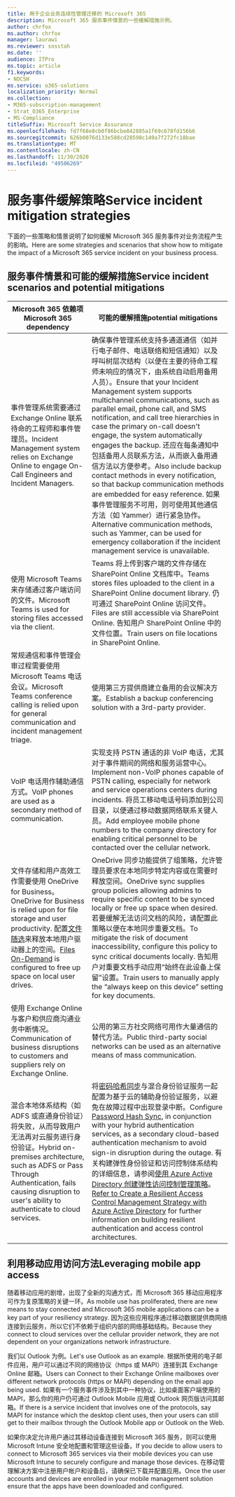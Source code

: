 ```yaml
---
title: 用于企业业务连续性管理迁移的 Microsoft 365
description: Microsoft 365 服务事件情景的一些缓解措施示例。
author: chrfox
ms.author: chrfox
manager: laurawi
ms.reviewer: sosstah
ms.date: ''
audience: ITPro
ms.topic: article
f1.keywords:
- NOCSH
ms.service: o365-solutions
localization_priority: Normal
ms.collection:
- M365-subscription-management
- Strat_O365_Enterprise
- MS-Compliance
titleSuffix: Microsoft Service Assurance
ms.openlocfilehash: fd7f68e8cb0f86bcbe842885a1f69c678fd156b6
ms.sourcegitcommit: 626b0076d133e588cd28598c149a7f272fc18bae
ms.translationtype: MT
ms.contentlocale: zh-CN
ms.lasthandoff: 11/30/2020
ms.locfileid: "49506269"
---
```

# <a name="service-incident-mitigation-strategies"></a><span data-ttu-id="c792f-103">服务事件缓解策略</span><span class="sxs-lookup"><span data-stu-id="c792f-103">Service incident mitigation strategies</span></span>

<span data-ttu-id="c792f-104">下面的一些策略和情景说明了如何缓解 Microsoft 365 服务事件对业务流程产生的影响。</span><span class="sxs-lookup"><span data-stu-id="c792f-104">Here are some strategies and scenarios that show how to mitigate the impact of a Microsoft 365 service incident on your business process.</span></span>

## <a name="service-incident-scenarios-and-potential-mitigations"></a><span data-ttu-id="c792f-105">服务事件情景和可能的缓解措施</span><span class="sxs-lookup"><span data-stu-id="c792f-105">Service incident scenarios and potential mitigations</span></span>

|<span data-ttu-id="c792f-106">Microsoft 365 依赖项</span><span class="sxs-lookup"><span data-stu-id="c792f-106">Microsoft 365 dependency</span></span>|<span data-ttu-id="c792f-107">可能的缓解措施</span><span class="sxs-lookup"><span data-stu-id="c792f-107">potential mitigations</span></span>|
|---------|---------|
|<span data-ttu-id="c792f-108">事件管理系统需要通过 Exchange Online 联系待命的工程师和事件管理员。</span><span class="sxs-lookup"><span data-stu-id="c792f-108">Incident Management system relies on Exchange Online to engage On-Call Engineers and Incident Managers.</span></span>|<span data-ttu-id="c792f-109">确保事件管理系统支持多通道通信（如并行电子邮件、电话联络和短信通知）以及呼叫树层次结构（以便在主要的待命工程师未响应的情况下，由系统自动启用备用人员）。</span><span class="sxs-lookup"><span data-stu-id="c792f-109">Ensure that your Incident Management system supports multichannel communications, such as parallel email, phone call, and SMS notification, and call tree hierarchies in case the primary on-call doesn't engage, the system automatically engages the backup.</span></span> <span data-ttu-id="c792f-110">还应在每条通知中包括备用人员联系方法，从而嵌入备用通信方法以方便参考。</span><span class="sxs-lookup"><span data-stu-id="c792f-110">Also include backup contact methods in every notification, so that backup communication methods are embedded for easy reference.</span></span> <span data-ttu-id="c792f-111">如果事件管理服务不可用，则可使用其他通信方法（如 Yammer）进行紧急协作。</span><span class="sxs-lookup"><span data-stu-id="c792f-111">Alternative communication methods, such as Yammer, can be used for emergency collaboration if the incident management service is unavailable.</span></span>|
|<span data-ttu-id="c792f-112">使用 Microsoft Teams 来存储通过客户端访问的文件。</span><span class="sxs-lookup"><span data-stu-id="c792f-112">Microsoft Teams is used for storing files accessed via the client.</span></span>|<span data-ttu-id="c792f-113">Teams 将上传到客户端的文件存储在 SharePoint Online 文档库中。</span><span class="sxs-lookup"><span data-stu-id="c792f-113">Teams stores files uploaded to the client in a SharePoint Online document library.</span></span> <span data-ttu-id="c792f-114">仍可通过 SharePoint Online 访问文件。</span><span class="sxs-lookup"><span data-stu-id="c792f-114">Files are still accessible via SharePoint Online.</span></span> <span data-ttu-id="c792f-115">告知用户 SharePoint Online 中的文件位置。</span><span class="sxs-lookup"><span data-stu-id="c792f-115">Train users on file locations in SharePoint Online.</span></span>|
|<span data-ttu-id="c792f-116">常规通信和事件管理会审过程需要使用 Microsoft Teams 电话会议。</span><span class="sxs-lookup"><span data-stu-id="c792f-116">Microsoft Teams conference calling is relied upon for general communication and incident management triage.</span></span>|<span data-ttu-id="c792f-117">使用第三方提供商建立备用的会议解决方案。</span><span class="sxs-lookup"><span data-stu-id="c792f-117">Establish a backup conferencing solution with a 3rd-party provider.</span></span>|
|<span data-ttu-id="c792f-118">VoIP 电话用作辅助通信方式。</span><span class="sxs-lookup"><span data-stu-id="c792f-118">VoIP phones are used as a secondary method of communication.</span></span>|<span data-ttu-id="c792f-119">实现支持 PSTN 通话的非 VoIP 电话，尤其对于事件期间的网络和服务运营中心。</span><span class="sxs-lookup"><span data-stu-id="c792f-119">Implement non-VoIP phones capable of PSTN calling, especially for network and service operations centers during incidents.</span></span> <span data-ttu-id="c792f-120">将员工移动电话号码添加到公司目录，以便通过移动数据网络联系关键人员。</span><span class="sxs-lookup"><span data-stu-id="c792f-120">Add employee mobile phone numbers to the company directory for enabling critical personnel to be contacted over the cellular network.</span></span>|
|<span data-ttu-id="c792f-121">文件存储和用户高效工作需要使用 OneDrive for Business。</span><span class="sxs-lookup"><span data-stu-id="c792f-121">OneDrive for Business is relied upon for file storage and user productivity.</span></span> <span data-ttu-id="c792f-122">配置[文件随选](https://techcommunity.microsoft.com/t5/Microsoft-OneDrive-Blog/OneDrive-Files-On-Demand-For-The-Enterprise/ba-p/117234)来释放本地用户驱动器上的空间。</span><span class="sxs-lookup"><span data-stu-id="c792f-122">[Files On-Demand](https://techcommunity.microsoft.com/t5/Microsoft-OneDrive-Blog/OneDrive-Files-On-Demand-For-The-Enterprise/ba-p/117234) is configured to free up space on local user drives.</span></span>|<span data-ttu-id="c792f-123">OneDrive 同步功能提供了组策略，允许管理员要求在本地同步特定内容或在需要时释放空间。</span><span class="sxs-lookup"><span data-stu-id="c792f-123">OneDrive sync supplies group policies allowing admins to require specific content to be synced locally or free up space when desired.</span></span> <span data-ttu-id="c792f-124">若要缓解无法访问文档的风险，请配置此策略以便在本地同步重要文档。</span><span class="sxs-lookup"><span data-stu-id="c792f-124">To mitigate the risk of document inaccessibility, configure this policy to sync critical documents locally.</span></span> <span data-ttu-id="c792f-125">告知用户对重要文档手动应用“始终在此设备上保留”设置。</span><span class="sxs-lookup"><span data-stu-id="c792f-125">Train users to manually apply the “always keep on this device” setting for key documents.</span></span>|
|<span data-ttu-id="c792f-126">使用 Exchange Online 与客户和供应商沟通业务中断情况。</span><span class="sxs-lookup"><span data-stu-id="c792f-126">Communication of business disruptions to customers and suppliers rely on Exchange Online.</span></span>|<span data-ttu-id="c792f-127">公用的第三方社交网络可用作大量通信的替代方法。</span><span class="sxs-lookup"><span data-stu-id="c792f-127">Public third-party social networks can be used as an alternative means of mass communication.</span></span>
|<span data-ttu-id="c792f-128">混合本地体系结构（如 ADFS 或直通身份验证）将失败，从而导致用户无法再对云服务进行身份验证。</span><span class="sxs-lookup"><span data-stu-id="c792f-128">Hybrid on-premises architecture, such as ADFS or Pass Through Authentication, fails causing disruption to user's ability to authenticate to cloud services.</span></span>|<span data-ttu-id="c792f-129">将[密码哈希同步](https://docs.microsoft.com/azure/active-directory/authentication/concept-resilient-controls#deploy-password-hash-sync-even-if-you-are-federated-or-use-pass-through-authentication)与混合身份验证服务一起配置为基于云的辅助身份验证服务，以避免在故障过程中出现登录中断。</span><span class="sxs-lookup"><span data-stu-id="c792f-129">Configure [Password Hash Sync](https://docs.microsoft.com/azure/active-directory/authentication/concept-resilient-controls#deploy-password-hash-sync-even-if-you-are-federated-or-use-pass-through-authentication), in conjunction with your hybrid authentication services, as a secondary cloud-based authentication mechanism to avoid sign-in disruption during the outage.</span></span> <span data-ttu-id="c792f-130">有关构建弹性身份验证和访问控制体系结构的详细信息，请参阅[使用 Azure Active Directory 创建弹性访问控制管理策略](https://docs.microsoft.com/azure/active-directory/authentication/concept-resilient-controls)。</span><span class="sxs-lookup"><span data-stu-id="c792f-130">[Refer to Create a Resilient Access Control Management Strategy with Azure Active Directory](https://docs.microsoft.com/azure/active-directory/authentication/concept-resilient-controls) for further information on building resilient authentication and access control architectures.</span></span>|  

## <a name="leveraging-mobile-app-access"></a><span data-ttu-id="c792f-131">利用移动应用访问方法</span><span class="sxs-lookup"><span data-stu-id="c792f-131">Leveraging mobile app access</span></span>

<span data-ttu-id="c792f-132">随着移动应用的剧增，出现了全新的沟通方式，而 Microsoft 365 移动应用程序可作为复原策略的关键一环。</span><span class="sxs-lookup"><span data-stu-id="c792f-132">As mobile use has proliferated, there are new means to stay connected and Microsoft 365 mobile applications can be a key part of your resiliency strategy.</span></span> <span data-ttu-id="c792f-133">因为这些应用程序通过移动数据提供商网络连接到云服务，所以它们不依赖于组织内部的网络基础结构。</span><span class="sxs-lookup"><span data-stu-id="c792f-133">Because they connect to cloud services over the cellular provider network, they are not dependent on your organizations network infrastructure.</span></span>

<span data-ttu-id="c792f-134">我们以 Outlook 为例。</span><span class="sxs-lookup"><span data-stu-id="c792f-134">Let's use Outlook as an example.</span></span> <span data-ttu-id="c792f-135">根据所使用的电子邮件应用，用户可以通过不同的网络协议（https 或 MAPI）连接到其 Exchange Online 邮箱。</span><span class="sxs-lookup"><span data-stu-id="c792f-135">Users can Connect to their Exchange Online mailboxes over different network protocols (https or MAPI) depending on the email app being used.</span></span> <span data-ttu-id="c792f-136">如果有一个服务事件涉及到其中一种协议，比如桌面客户端使用的 MAPI，那么你的用户仍可通过 Outlook Mobile 应用或 Outlook 网页版访问其邮箱。</span><span class="sxs-lookup"><span data-stu-id="c792f-136">If there is a service incident that involves one of the protocols, say MAPI for instance which the desktop client uses, then your users can still get to their mailbox through the Outlook Mobile app or Outlook on the Web.</span></span>
  
<span data-ttu-id="c792f-137">如果你决定允许用户通过其移动设备连接到 Microsoft 365 服务，则可以使用 Microsoft Intune 安全地配置和管理这些设备。</span><span class="sxs-lookup"><span data-stu-id="c792f-137">If you decide to allow users to connect to Microsoft 365 services via their mobile devices you can use Microsoft Intune to securely configure and manage those devices.</span></span> <span data-ttu-id="c792f-138">在移动管理解决方案中注册用户帐户和设备后，请确保已下载并配置应用。</span><span class="sxs-lookup"><span data-stu-id="c792f-138">Once the user accounts and devices are enrolled in your mobile management solution ensure that the apps have been downloaded and configured.</span></span>
